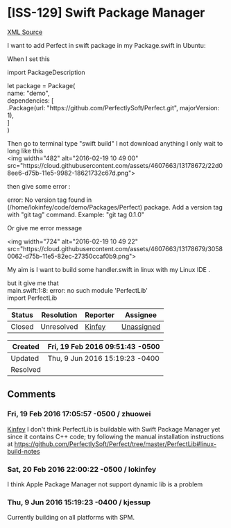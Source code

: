 # [ISS-129] Swift Package Manager

[XML Source](../xml/ISS-129.xml)
<p><p>I want to add Perfect in swift package in my Package.swift in Ubuntu:</p>

<p>When I set this </p>

<p>import PackageDescription</p>

<p>let package = Package(<br/>
  name:  "demo",<br/>
  dependencies: [<br/>
    .Package(url:  "https://github.com/PerfectlySoft/Perfect.git", majorVersion: 1),<br/>
  ]<br/>
)</p>

<p>Then go to terminal type "swift build"  I not download anything I only wait to long like this<br/>
&lt;img width="482" alt="2016-02-19 10 49 00" src="https://cloud.githubusercontent.com/assets/4607663/13178672/22d08ee6-d75b-11e5-9982-18621732c67d.png"&gt;</p>

<p>then give some error :</p>

<p>error: No version tag found in (/home/lokinfey/code/demo/Packages/Perfect) package. Add a version tag with "git tag" command. Example: "git tag 0.1.0"</p>

<p>Or give me error message</p>

<p>&lt;img width="724" alt="2016-02-19 10 49 22" src="https://cloud.githubusercontent.com/assets/4607663/13178679/30580062-d75b-11e5-82ec-27350ccaf0b9.png"&gt;</p>

<p>My aim is I want to build some handler.swift in linux with my Linux IDE .</p>

<p>but it give me that <br/>
main.swift:1:8: error: no such module 'PerfectLib'<br/>
import PerfectLib</p></p>





Status|Resolution|Reporter|Assignee
------|----------|--------|--------
Closed|Unresolved|[Kinfey](lokinfey)|[Unassigned]($-1)





Created|Fri, 19 Feb 2016 09:51:43 -0500
-------|--------------
Updated|Thu, 9 Jun 2016 15:19:23 -0400
Resolved|


## Comments




### Fri, 19 Feb 2016 17:05:57 -0500 / zhuowei 

<p><p><a href="http://jira.perfect.org:8080/secure/ViewProfile.jspa?name=lokinfey" class="user-hover" rel="lokinfey">Kinfey</a> I don't think PerfectLib is buildable with Swift Package Manager yet since it contains C++ code; try following the manual installation instructions at <a href="https://github.com/PerfectlySoft/Perfect/tree/master/PerfectLib#linux-build-notes" class="external-link" rel="nofollow">https://github.com/PerfectlySoft/Perfect/tree/master/PerfectLib#linux-build-notes</a></p></p>


### Sat, 20 Feb 2016 22:00:22 -0500 / lokinfey 

<p><p>I think Apple Package Manager not support dynamic lib is a problem</p></p>


### Thu, 9 Jun 2016 15:19:23 -0400 / kjessup 

<p><p>Currently building on all platforms with SPM.</p></p>


